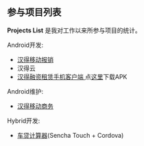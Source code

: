 参与项目列表
--------------------------------
**Projects List** 是我对工作以来所参与项目的统计。     

Android开发:			

- [汉得移动报销](https://github.com/HANDEXP/HANDMobileExpAndroidNEW)  
- 汉得云  
- [汉得融资租赁手机客户端 ](https://github.com/HANDEXP/metropolis-leasing-app)点[这里](http://pan.baidu.com/s/1gd6FNft)下载APK

Android维护:  
  
- [汉得移动商务](https://github.com/HANDBDFORE/hrms4android)

Hybrid开发:  

- [车贷计算器](https://github.com/HANDEXP/HLSCalculator)(Sencha Touch + Cordova)

	